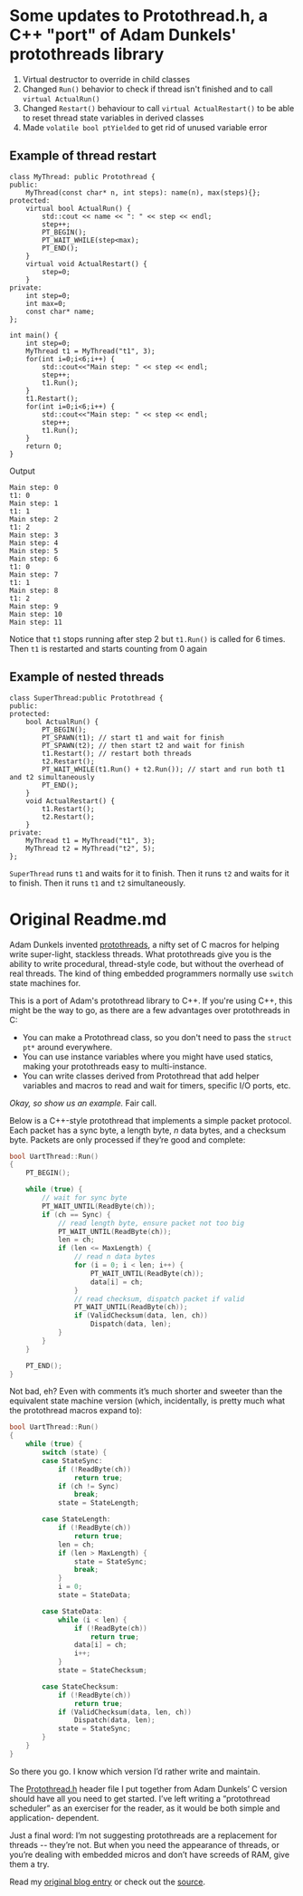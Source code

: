 # Some updates to Protothread.h, a C++ "port" of Adam Dunkels' protothreads library

1. Virtual  destructor to override in child classes
2. Changed `Run()` behavior to check if thread isn't finished and to call `virtual ActualRun()`
3. Changed `Restart()` behaviour to call `virtual ActualRestart()` to be able to reset thread state variables in derived classes
4. Made `volatile bool ptYielded` to get rid of unused variable error

## Example of thread restart

```
class MyThread: public Protothread {
public:
	MyThread(const char* n, int steps): name(n), max(steps){};
protected:
	virtual bool ActualRun() {
		std::cout << name << ": " << step << endl;
		step++;
		PT_BEGIN();
		PT_WAIT_WHILE(step<max);
		PT_END();
	}
	virtual void ActualRestart() {
		step=0;
	}
private:
	int step=0;
	int max=0;
	const char* name;
};

int main() {
	int step=0;
	MyThread t1 = MyThread("t1", 3);
	for(int i=0;i<6;i++) {
		std::cout<<"Main step: " << step << endl;
		step++;
		t1.Run();
	}
	t1.Restart();
	for(int i=0;i<6;i++) {
		std::cout<<"Main step: " << step << endl;
		step++;
		t1.Run();
	}
	return 0;
}
```
Output
```
Main step: 0
t1: 0
Main step: 1
t1: 1
Main step: 2
t1: 2
Main step: 3
Main step: 4
Main step: 5
Main step: 6
t1: 0
Main step: 7
t1: 1
Main step: 8
t1: 2
Main step: 9
Main step: 10
Main step: 11
```

Notice that `t1` stops running after step 2 but `t1.Run()` is called for 6 times. Then `t1` is restarted and starts counting from 0 again

## Example of nested threads

```
class SuperThread:public Protothread {
public:
protected:
	bool ActualRun() {
		PT_BEGIN();
		PT_SPAWN(t1); // start t1 and wait for finish
		PT_SPAWN(t2); // then start t2 and wait for finish
		t1.Restart(); // restart both threads
		t2.Restart();
		PT_WAIT_WHILE(t1.Run() + t2.Run()); // start and run both t1 and t2 simultaneously
		PT_END();
	}
	void ActualRestart() {
		t1.Restart();
		t2.Restart();
	}
private:
	MyThread t1 = MyThread("t1", 3);
	MyThread t2 = MyThread("t2", 5);
};
```

`SuperThread` runs `t1` and waits for it to finish. Then it runs `t2` and waits for it to finish. Then it runs `t1` and `t2` simultaneously.

# Original Readme.md

Adam Dunkels invented [protothreads](http://dunkels.com/adam/pt/), a nifty set
of C macros for helping write super-light, stackless threads. What
protothreads give you is the ability to write procedural, thread-style code,
but without the overhead of real threads. The kind of thing embedded
programmers normally use `switch` state machines for.

This is a port of Adam's protothread library to C++. If you're using C++, this
might be the way to go, as there are a few advantages over protothreads in C:

* You can make a Protothread class, so you don't need to pass the `struct pt*`
  around everywhere.
* You can use instance variables where you might have used statics, making
  your protothreads easy to multi-instance.
* You can write classes derived from Protothread that add helper variables and
  macros to read and wait for timers, specific I/O ports, etc.

*Okay, so show us an example.* Fair call.

Below is a C++-style protothread that implements a simple packet protocol.
Each packet has a sync byte, a length byte, *n* data bytes, and a checksum
byte. Packets are only processed if they’re good and complete:

```C++
bool UartThread::Run()
{
    PT_BEGIN();

    while (true) {
        // wait for sync byte
        PT_WAIT_UNTIL(ReadByte(ch));
        if (ch == Sync) {
            // read length byte, ensure packet not too big
            PT_WAIT_UNTIL(ReadByte(ch));
            len = ch;
            if (len <= MaxLength) {
                // read n data bytes
                for (i = 0; i < len; i++) {
                    PT_WAIT_UNTIL(ReadByte(ch));
                    data[i] = ch;
                }
                // read checksum, dispatch packet if valid
                PT_WAIT_UNTIL(ReadByte(ch));
                if (ValidChecksum(data, len, ch))
                    Dispatch(data, len);
            }
        }
    }

    PT_END();
}
```

Not bad, eh? Even with comments it’s much shorter and sweeter than the
equivalent state machine version (which, incidentally, is pretty much what the
protothread macros expand to):

```C++
bool UartThread::Run()
{
    while (true) {
        switch (state) {
        case StateSync:
            if (!ReadByte(ch))
                return true;
            if (ch != Sync)
                break;
            state = StateLength;

        case StateLength:
            if (!ReadByte(ch))
                return true;
            len = ch;
            if (len > MaxLength) {
                state = StateSync;
                break;
            }
            i = 0;
            state = StateData;

        case StateData:
            while (i < len) {
                if (!ReadByte(ch))
                    return true;
                data[i] = ch;
                i++;
            }
            state = StateChecksum;

        case StateChecksum:
            if (!ReadByte(ch))
                return true;
            if (ValidChecksum(data, len, ch))
                Dispatch(data, len);
            state = StateSync;
        }
    }
}
```

So there you go. I know which version I’d rather write and maintain.

The [Protothread.h](https://github.com/benhoyt/protothreads-cpp/blob/master/Protothread.h)
header file I put together from Adam Dunkels’ C version should have all you
need to get started. I’ve left writing a “protothread scheduler” as an
exerciser for the reader, as it would be both simple and application-
dependent.

Just a final word: I’m not suggesting protothreads are a replacement for
threads -- they’re not. But when you need the appearance of threads, or you’re
dealing with embedded micros and don’t have screeds of RAM, give them a try.

Read my [original blog entry](http://blog.brush.co.nz/2008/07/protothreads/)
or check out the [source](https://github.com/benhoyt/protothreads-cpp/blob/master/Protothread.h).
